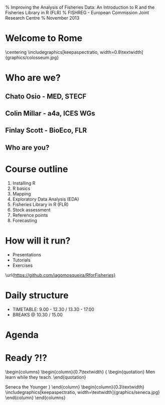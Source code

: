 % Improving the Analysis of Fisheries Data: An Introduction to R and the Fisheries Library in R (FLR) 
% FISHREG - European Commission Joint Research Centre
% November 2013

# Welcome to Rome

\centering
\includegraphics[keepaspectratio, width=0.8\textwidth]{graphics/colosseum.jpg}

# Who are we?

## Chato Osio - MED, STECF

## Colin Millar - a4a, ICES WGs

## Finlay Scott - BioEco, FLR

## Who are you?

# Course outline

1. Installing R
2. R basics
3. Mapping
4. Exploratory Data Analysis (EDA)
5. Fisheries Library in R (FLR)
6. Stock assessment
7. Reference points
8. Forecasting

# How will it run?

- Presentations
- Tutorials
- Exercises

\url{https://github.com/iagomosqueira/RforFisheries}

# Daily structure

* TIMETABLE: 9.00 - 12.30 / 13.30 - 17.00
* BREAKS @ 10.30 / 15.00

# Agenda

# Ready ?!?

\begin{columns}
\begin{column}{0.7\textwidth}
{
\begin{quotation}
Men learn while they teach.
\end{quotation}

Seneca the Younger
}
\end{column}
\begin{column}{0.3\textwidth}
\includegraphics[keepaspectratio, width=\textwidth]{graphics/seneca.jpg}
\end{column}
\end{columns}



